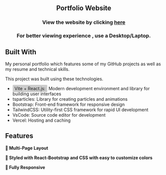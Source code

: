 <h2 align="center">
  Portfolio Website <br/>
</h2>
<h3 align="center">View the website by clicking <a href="https://kjayashankar.vercel.app/" target="_blank">here</a></h3>
<h3 align="center">For better viewing experience , use a Desktop/Laptop.</h3>



## Built With

My personal portfolio which features some of my GitHub projects as well as my resume and technical skills.<br/>

This project was built using these technologies.

- <span style="background-color: #cccccc; padding: 3px 6px; border-radius: 3px;"> Vite + React.js:</span> Modern development environment and library for building user interfaces
- tsparticles: Library for creating particles and animations
- Bootstrap: Front-end framework for responsive design
- TailwindCSS: Utility-first CSS framework for rapid UI development
- VsCode: Source code editor for development
- Vercel: Hosting and caching

## Features

**📖 Multi-Page Layout**

**🎨 Styled with React-Bootstrap and CSS with easy to customize colors**

**📱 Fully Responsive**

</div>

